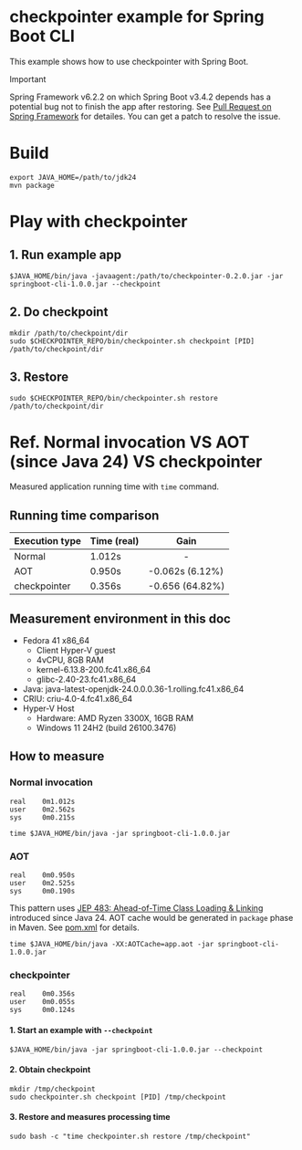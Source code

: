 checkpointer example for Spring Boot CLI
===

This example shows how to use checkpointer with Spring Boot.

> [!IMPORTANT]
> Spring Framework v6.2.2 on which Spring Boot v3.4.2 depends has a potential bug not to finish the app after restoring.
> See [Pull Request on Spring Framework](https://github.com/spring-projects/spring-framework/pull/34372) for detailes. You can get a patch to resolve the issue.

# Build

```
export JAVA_HOME=/path/to/jdk24
mvn package
```

# Play with checkpointer

## 1. Run example app

```
$JAVA_HOME/bin/java -javaagent:/path/to/checkpointer-0.2.0.jar -jar springboot-cli-1.0.0.jar --checkpoint
```

## 2. Do checkpoint

```
mkdir /path/to/checkpoint/dir
sudo $CHECKPOINTER_REPO/bin/checkpointer.sh checkpoint [PID] /path/to/checkpoint/dir
```

## 3. Restore

```
sudo $CHECKPOINTER_REPO/bin/checkpointer.sh restore /path/to/checkpoint/dir
```

# Ref. Normal invocation VS AOT (since Java 24) VS checkpointer

Measured application running time with `time` command.

## Running time comparison

| Execution type | Time (real) | Gain |
|---|---|---|
| Normal | 1.012s | <div align="center">-</div> |
| AOT | 0.950s | -0.062s (6.12%) |
| checkpointer | 0.356s | -0.656 (64.82%) |

## Measurement environment in this doc

* Fedora 41 x86\_64
    * Client Hyper-V guest
    * 4vCPU, 8GB RAM
    * kernel-6.13.8-200.fc41.x86\_64
    * glibc-2.40-23.fc41.x86\_64
* Java: java-latest-openjdk-24.0.0.0.36-1.rolling.fc41.x86\_64
* CRIU: criu-4.0-4.fc41.x86\_64
* Hyper-V Host
    * Hardware: AMD Ryzen 3300X, 16GB RAM
    * Windows 11 24H2 (build 26100.3476)

## How to measure

### Normal invocation

```
real    0m1.012s
user    0m2.562s
sys     0m0.215s
```

```
time $JAVA_HOME/bin/java -jar springboot-cli-1.0.0.jar
```

### AOT

```
real    0m0.950s
user    0m2.525s
sys     0m0.190s
```

This pattern uses [JEP 483: Ahead-of-Time Class Loading & Linking](https://openjdk.org/jeps/483) introduced since Java 24. AOT cache would be generated in `package` phase in Maven. See [pom.xml](pom.xml) for details.

```
time $JAVA_HOME/bin/java -XX:AOTCache=app.aot -jar springboot-cli-1.0.0.jar
```

### checkpointer

```
real    0m0.356s
user    0m0.055s
sys     0m0.124s
```

#### 1. Start an example with `--checkpoint`

```
$JAVA_HOME/bin/java -jar springboot-cli-1.0.0.jar --checkpoint
```

#### 2. Obtain checkpoint

```
mkdir /tmp/checkpoint
sudo checkpointer.sh checkpoint [PID] /tmp/checkpoint
```

#### 3. Restore and measures processing time

```
sudo bash -c "time checkpointer.sh restore /tmp/checkpoint"
```
